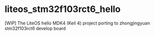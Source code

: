 # liteos_stm32f103rct6_hello
[WIP] The LiteOS hello MDK4 (Keil 4) project porting to zhongjingyuan stm32f103rct6 develop board
